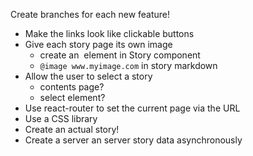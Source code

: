 Create branches for each new feature!

* Make the links look like clickable buttons
* Give each story page its own image
  - create an <img> element in Story component
  - `@image www.myimage.com` in story markdown
* Allow the user to select a story
  - contents page?
  - select element?
* Use react-router to set the current page via the URL
* Use a CSS library
* Create an actual story!
* Create a server an server story data asynchronously

